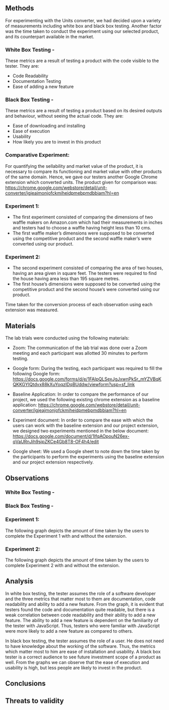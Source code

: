 ## Methods
For experimenting with the Units converter, we had decided upon a variety of measurements including white box and black box testing. Another factor was the time taken to conduct the experiment using our selected product, and its counterpart available in the market. <br>

### White Box Testing - <br>
These metrics are a result of testing a product with the code visible to the tester. They are: <br>
 - Code Readability <br>
 - Documentation Testing <br>
 - Ease of adding a new feature <br>

### Black Box Testing - <br>
These metrics are a result of testing a product based on its desired outputs and behaviour, without seeing the actual code. They are: <br>
 - Ease of downloading and installing <br>
 - Ease of execution <br>
 - Usability <br>
 - How likely you are to invest in this product <br>
 
### Comparative Experiment: 
For quantifying the sellability and market value of the product, it is necessary to compare its functioning and market value with other products of the same domain. Hence, we gave our testers another Google Chrome extension which converted units. The product given for comparison was: https://chrome.google.com/webstore/detail/unit-converter/igjeajmonjofckmiheidpmebpmdbbiam?hl=en

### Experiment 1: <br>
 - The first experiment consisted of comparing the dimensions of two waffle makers on Amazon.com which had their measurements in inches and testers had to choose a waffle having height less than 10 cms. 
 - The first waffle maker’s dimensions were supposed to be converted using the competitive product and the second waffle maker’s were converted using our product. <br>
### Experiment 2: <br>
 - The second experiment consisted of comparing the area of two houses, having an area given in square feet. The testers were required to find the house having area less than 195 square metres. 
 - The first house’s dimensions were supposed to be converted using the competitive product and the second house’s were converted using our product. <br>
  
Time taken for the conversion process of each observation using each extension was measured. 



## Materials

The lab trials were conducted using the following materials:

- Zoom: The communication of the lab trial was done over a Zoom meeting and each participant was allotted 30 minutes to perform testing.
 
- Google form: During the testing, each participant was required to fill the following Google form:
  https://docs.google.com/forms/d/e/1FAIpQLSexJgJxwnPkSr_mYZVBqKQKKGYIQtdvx88kXuYoqzIDqBUddw/viewform?usp=sf_link
  
- Baseline Application: In order to compare the performance of our project, we used the following existing chrome extension as a baseline application:      https://chrome.google.com/webstore/detail/unit-converter/igjeajmonjofckmiheidpmebpmdbbiam?hl=en
 
- Experiment document: In order to compare the ease with which the users can work with the baseline extension and our project extension, 
we designed two experiments mentioned in the below document:
https://docs.google.com/document/d/1IfqAOpouN26ex-qVaURnJih9sjpZKCe4Gb8T8-OF4h4/edit

- Google sheet:
We used a Google sheet to note down the time taken by the participants to perform the experiments using the baseline extension and our project extension respectively.
 
 
 
 
 
 
 


## Observations

### White Box Testing - <br>

### Black Box Testing - <br>

### Experiment 1: <br>
The following graph depicts the amount of time taken by the users to complete the Experiment 1 with and without the extension.

### Experiment 2: <br>
The following graph depicts the amount of time taken by the users to complete Experiment 2 with and without the extension.

## Analysis
In white box testing, the tester assumes the role of a software developer and the three metrics that matter most to them are documentation, code readability and ability to add a new feature. From the graph, it is evident that testers found the code and documentation quite readable, but there is a weak correlation between code readability and their ability to add a new feature. The ability to add a new feature is dependent on the familiarity of the tester with JavaScript. Thus, testers who were familiar with JavaScript were more likely to add a new feature as compared to others.

In black box testing, the tester assumes the role of a user. He does not need to have knowledge about the working of the software. Thus, the metrics which matter most to him are ease of installation and usability. A black box tester is a correct audience to see future investment scope of a product as well. From the graphs we can observe that the ease of execution and usability is high, but less people are likely to invest in the product.

## Conclusions 

## Threats to validity

